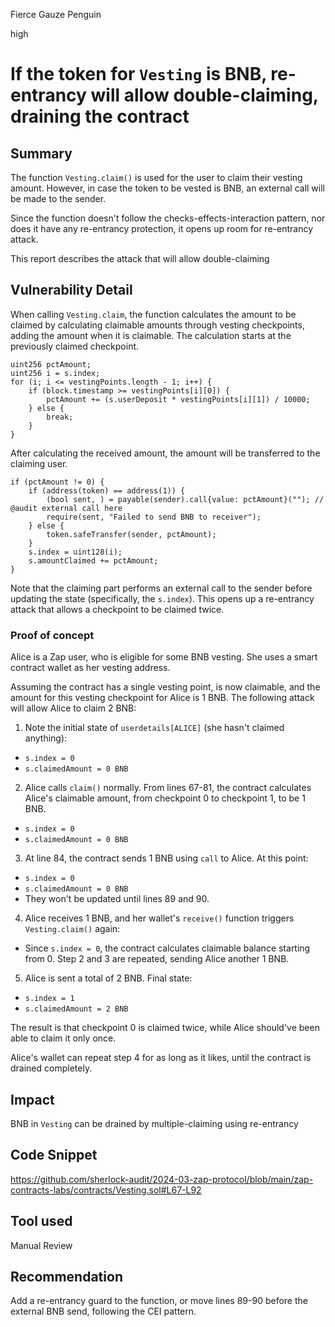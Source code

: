 Fierce Gauze Penguin

high

# If the token for `Vesting` is BNB, re-entrancy will allow double-claiming, draining the contract

## Summary

The function `Vesting.claim()` is used for the user to claim their vesting amount. However, in case the token to be vested is BNB, an external call will be made to the sender.

Since the function doesn't follow the checks-effects-interaction pattern, nor does it have any re-entrancy protection, it opens up room for re-entrancy attack.

This report describes the attack that will allow double-claiming

## Vulnerability Detail

When calling `Vesting.claim`, the function calculates the amount to be claimed by calculating claimable amounts through vesting checkpoints, adding the amount when it is claimable. The calculation starts at the previously claimed checkpoint.

```solidity
uint256 pctAmount;
uint256 i = s.index;
for (i; i <= vestingPoints.length - 1; i++) {
    if (block.timestamp >= vestingPoints[i][0]) {
        pctAmount += (s.userDeposit * vestingPoints[i][1]) / 10000;
    } else {
        break;
    }
}
```

After calculating the received amount, the amount will be transferred to the claiming user.

```solidity
if (pctAmount != 0) {
    if (address(token) == address(1)) {
        (bool sent, ) = payable(sender).call{value: pctAmount}(""); // @audit external call here
        require(sent, "Failed to send BNB to receiver");
    } else {
        token.safeTransfer(sender, pctAmount);
    }
    s.index = uint128(i);
    s.amountClaimed += pctAmount;
}
```

Note that the claiming part performs an external call to the sender before updating the state (specifically, the `s.index`). This opens up a re-entrancy attack that allows a checkpoint to be claimed twice. 

### Proof of concept

Alice is a Zap user, who is eligible for some BNB vesting. She uses a smart contract wallet as her vesting address. 

Assuming the contract has a single vesting point, is now claimable, and the amount for this vesting checkpoint for Alice is 1 BNB. The following attack will allow Alice to claim 2 BNB:
1. Note the initial state of `userdetails[ALICE]` (she hasn't claimed anything):
  - `s.index = 0`
  - `s.claimedAmount = 0 BNB`
2. Alice calls `claim()` normally. From lines 67-81, the contract calculates Alice's claimable amount, from checkpoint 0 to checkpoint 1, to be 1 BNB.
  - `s.index = 0`
  - `s.claimedAmount = 0 BNB`
3. At line 84, the contract sends 1 BNB using `call` to Alice. At this point:
  - `s.index = 0`
  - `s.claimedAmount = 0 BNB` 
  - They won't be updated until lines 89 and 90.
4. Alice receives 1 BNB, and her wallet's `receive()` function triggers `Vesting.claim()` again:
  - Since `s.index = 0`, the contract calculates claimable balance starting from 0. Step 2 and 3 are repeated, sending Alice another 1 BNB.
5. Alice is sent a total of 2 BNB. Final state:
  - `s.index = 1`
  - `s.claimedAmount = 2 BNB` 

The result is that checkpoint 0 is claimed twice, while Alice should've been able to claim it only once.

Alice's wallet can repeat step 4 for as long as it likes, until the contract is drained completely.

## Impact

BNB in `Vesting` can be drained by multiple-claiming using re-entrancy

## Code Snippet

https://github.com/sherlock-audit/2024-03-zap-protocol/blob/main/zap-contracts-labs/contracts/Vesting.sol#L67-L92

## Tool used

Manual Review

## Recommendation

Add a re-entrancy guard to the function, or move lines 89-90 before the external BNB send, following the CEI pattern.
